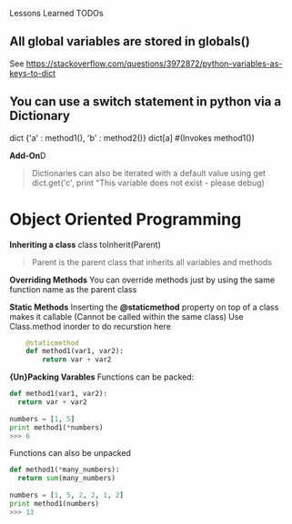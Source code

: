 Lessons Learned TODOs

All global variables are stored in globals()
------------
  See https://stackoverflow.com/questions/3972872/python-variables-as-keys-to-dict
  
You can use a switch statement in python via a Dictionary
------------
  dict {'a' : method1(), 'b' : method2()}
 dict[a] #(Invokes method1())

**Add-On**D
>Dictionaries can also be iterated with a default value using get
dict.get('c', print "This variable does not exist - please debug)


Object Oriented Programming
==========

**Inheriting a class**
class toInherit(Parent)
> Parent is the parent class that inherits all variables and methods

**Overriding Methods**
You can override methods just by using the same function name as the parent class

**Static Methods**
Inserting the **@staticmethod** property on top of a class makes it callable (Cannot be called within the same class)
Use Class.method inorder to do recurstion here
```python
    @staticmethod
    def method1(var1, var2):
        return var + var2
```

**{Un}Packing Varables**
Functions can be packed:
```python
def method1(var1, var2):
  return var + var2
  
numbers = [1, 5]
print method1(*numbers)
>>> 6
```

Functions can also be unpacked
```python
def method1(*many_numbers):
  return sum(many_numbers)
  
numbers = [1, 5, 2, 2, 1, 2]
print method1(numbers)
>>> 13
```



  
